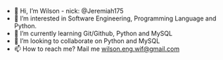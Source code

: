 - 👋 Hi, I’m Wilson - nick: @Jeremiah175
- 👀 I’m interested in Software Engineering, Programming Language and Python.
- 🌱 I’m currently learning Git/Github, Python and MySQL
- 💞️ I’m looking to collaborate on Python and MySQL
- 📫 How to reach me? Mail me wilson.eng.wif@gmail.com

<!---
Jeremiah175/Jeremiah175 is a ✨ special ✨ repository because its `README.md` (this file) appears on your GitHub profile.
You can click the Preview link to take a look at your changes.
--->
